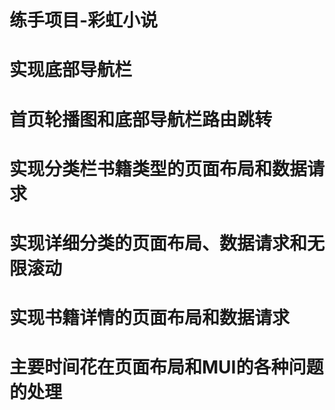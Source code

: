 # 练手项目-彩虹小说

# 实现底部导航栏

# 首页轮播图和底部导航栏路由跳转

# 实现分类栏书籍类型的页面布局和数据请求

# 实现详细分类的页面布局、数据请求和无限滚动

# 实现书籍详情的页面布局和数据请求

# 主要时间花在页面布局和MUI的各种问题的处理